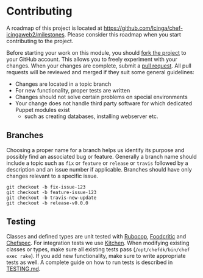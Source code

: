 # Contributing
A roadmap of this project is located at https://github.com/Icinga/chef-icingaweb2/milestones. Please consider
this roadmap when you start contributing to the project.

Before starting your work on this module, you should [fork the project] to your GitHub account. This allows you to
freely experiment with your changes. When your changes are complete, submit a [pull request]. All pull requests will be
reviewed and merged if they suit some general guidelines:

* Changes are located in a topic branch
* For new functionality, proper tests are written
* Changes should not solve certain problems on special environments
* Your change does not handle third party software for which dedicated Puppet modules exist
  * such as creating databases, installing webserver etc.

## Branches
Choosing a proper name for a branch helps us identify its purpose and possibly find an associated bug or feature.
Generally a branch name should include a topic such as `fix` or `feature` or `release` or `travis` followed by a description and an issue number
if applicable. Branches should have only changes relevant to a specific issue.

  ```
  git checkout -b fix-issue-123
  git checkout -b feature-issue-123
  git checkout -b travis-new-update
  git checkout -b release-v0.0.0
  ```

## Testing
Classes and defined types are unit tested with [Rubocop], [Foodcritic] and [Chefspec]. For integration tests we use [Kitchen]. When modifying
existing classes or types, make sure all existing tests pass (`/opt/chefdk/bin/chef exec rake`). If you add new functionality, make sure to write appropriate
tests as well. A complete guide on how to run tests is described in [TESTING.md].


[fork the project]: https://help.github.com/articles/fork-a-repo/
[pull request]: https://help.github.com/articles/using-pull-requests/
[Rubocop]: https://github.com/bbatsov/rubocop
[Foodcritic]: http://www.foodcritic.io/
[Chefspec]: https://docs.chef.io/chefspec.html
[Kitchen]: http://kitchen.ci/
[TESTING.md]: TESTING.md
